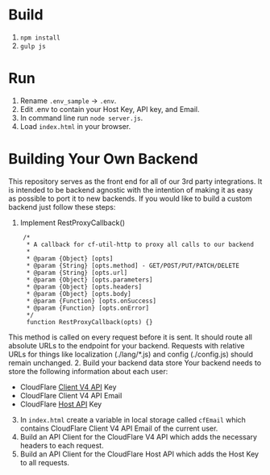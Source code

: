 # Build
1. `npm install`
2. `gulp js`

# Run
1. Rename `.env_sample` -> `.env`.
2. Edit .env to contain your Host Key, API key, and Email.
3. In command line run `node server.js`.
4. Load `index.html` in your browser.

# Building Your Own Backend
This repository serves as the front end for all of our 3rd party integrations.
It is intended to be backend agnostic with the intention of making it as easy as
possible to port it to new backends.  If you would like to build a custom backend
just follow these steps:

1. Implement RestProxyCallback()
```
    /*
     * A callback for cf-util-http to proxy all calls to our backend
     *
     * @param {Object} [opts]
     * @param {String} [opts.method] - GET/POST/PUT/PATCH/DELETE
     * @param {String} [opts.url]
     * @param {Object} [opts.parameters]
     * @param {Object} [opts.headers]
     * @param {Object} [opts.body]
     * @param {Function} [opts.onSuccess]
     * @param {Function} [opts.onError]
     */
     function RestProxyCallback(opts) {}
```
This method is called on every request before it is sent. It should route all
absolute URLs to the endpoint for your backend. Requests with
relative URLs for things like localization (./lang/*.js) and
config (./config.js) should remain unchanged.
2. Build your backend data store
Your backend needs to store the following information about each user:
* CloudFlare [Client V4 API](https://api.cloudflare.com/) Key
* CloudFlare Client V4 API Email
* CloudFlare [Host API](https://www.cloudflare.com/docs/host-api.html) Key
3. In `index.html` create a variable in local storage called `cfEmail` which contains
CloudFlare Client V4 API Email of the current user.
4. Build an API Client for the CloudFlare V4 API which adds the necessary headers
to each request.
5. Build an API Client for the CloudFlare Host API which adds the Host Key to all requests.
